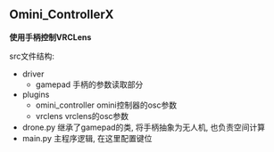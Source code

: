 ## Omini_ControllerX

**使用手柄控制VRCLens**

src文件结构:
- driver
  - gamepad 手柄的参数读取部分
- plugins
  - omini_controller omini控制器的osc参数
  - vrclens vrclens的osc参数
- drone.py 继承了gamepad的类, 将手柄抽象为无人机, 也负责空间计算
- main.py 主程序逻辑, 在这里配置键位
